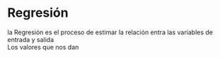# Regresión
<div class="tipBox"> la Regresión es el proceso de estimar la relación entra las variables de entrada y salida </div>
Los valores que nos dan 